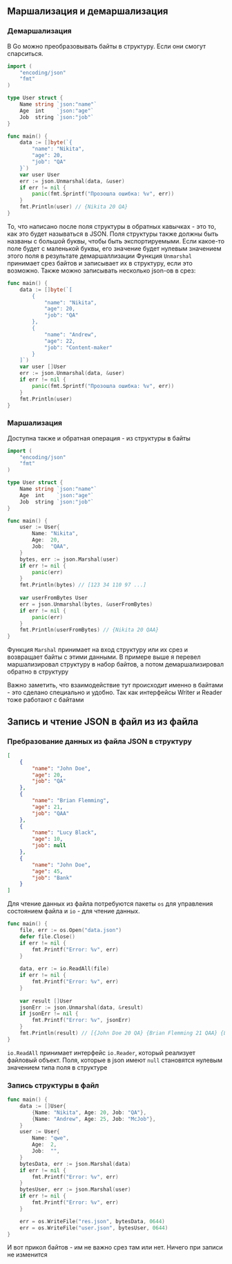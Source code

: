 ## Маршализация и демаршализация
### Демаршализация
В Go можно преобразовывать байты в структуру. Если они смогут спарситься.
```go
import (
    "encoding/json"
    "fmt"
)

type User struct {
    Name string `json:"name"`
    Age  int    `json:"age"`
    Job  string `json:"job"`
}

func main() {
    data := []byte(`{
        "name": "Nikita",
        "age": 20,
        "job": "QA"
    }`)
    var user User
    err := json.Unmarshal(data, &user)
    if err != nil {
        panic(fmt.Sprintf("Прозошла ошибка: %v", err))
    }
    fmt.Println(user) // {Nikita 20 QA}
}
```
То, что написано после поля структуры в обратных кавычках - это то, как это будет называться в JSON. Поля структуры также должны быть названы с большой буквы, чтобы быть экспортируемыми. Если какое-то поле будет с маленькой буквы, его значение будет нулевым значением этого поля в результате демаршаллизации
 Функция `Unmarshal` принимает срез байтов и записывает их в структуру, если это возможно. Также можно записывать несколько json-ов в срез:
```go
func main() {
    data := []byte(`[
        {
            "name": "Nikita",
            "age": 20,
            "job": "QA"
        },
        {
            "name": "Andrew",
            "age": 22,
            "job": "Content-maker"
        }
    ]`)
    var user []User
    err := json.Unmarshal(data, &user)
    if err != nil {
        panic(fmt.Sprintf("Прозошла ошибка: %v", err))
    }
    fmt.Println(user)
}
```
### Маршализация
Доступна также и обратная операция - из структуры в байты
```go
import (
    "encoding/json"
    "fmt"
)

type User struct {
    Name string `json:"name"`
    Age  int    `json:"age"`
    Job  string `json:"job"`
}

func main() {
    user := User{
        Name: "Nikita",
        Age:  20,
        Job:  "QAA",
    }
    bytes, err := json.Marshal(user)
    if err != nil {
        panic(err)
    }
    fmt.Println(bytes) // [123 34 110 97 ...]
    
    var userFromBytes User
    err = json.Unmarshal(bytes, &userFromBytes)
    if err != nil {
        panic(err)
    }
    fmt.Println(userFromBytes) // {Nikita 20 QAA}
}
```
Функция `Marshal` принимает на вход структуру или их срез и возвращает байты с этими данными. В примере выше я перевел маршализировал структуру в набор байтов, а потом демаршализировал обратно в структуру

Важно заметить, что взаимодействие тут происходит именно в байтами - это сделано специально и удобно. Так как интерфейсы Writer и Reader тоже работают с байтами

## Запись и чтение JSON в файл из из файла
### Пребразование данных из файла JSON в структуру
```json
[
    {
        "name": "John Doe",
        "age": 20,
        "job": "QA"
    },
    {
        "name": "Brian Flemming",
        "age": 21,
        "job": "QAA"
    },
    {
        "name": "Lucy Black",
        "age": 10,
        "job": null
    },
    {
        "name": "John Doe",
        "age": 45,
        "job": "Bank"
    }
]
```
Для чтение данных из файла потребуются пакеты `os` для управления состоянием файла и `io` - для чтение данных. 
```go
func main() {
    file, err := os.Open("data.json")
    defer file.Close()
    if err != nil {
        fmt.Printf("Error: %v", err)
    }
    
    data, err := io.ReadAll(file)
    if err != nil {
        fmt.Printf("Error: %v", err)
    }
    
    var result []User
    jsonErr := json.Unmarshal(data, &result)
    if jsonErr != nil {
        fmt.Printf("Error: %v", jsonErr)
    }
    fmt.Println(result) // [{John Doe 20 QA} {Brian Flemming 21 QAA} {Lucy Black 10 } {John Doe 45 Bank}]
}
```
`io.ReadAll` принимает интерфейс `io.Reader`, который реализует файловый объект. Поля, которые в json имеют `null` становятся нулевым значением типа поля в структуре

### Запись структуры в файл
```go
func main() {
    data := []User{
        {Name: "Nikita", Age: 20, Job: "QA"},
        {Name: "Andrew", Age: 25, Job: "McJob"},
    }
    user := User{
        Name: "qwe",
        Age:  2,
        Job:  "",
    }
    bytesData, err := json.Marshal(data)
    if err != nil {
        fmt.Printf("Error: %v", err)
    }
    bytesUser, err := json.Marshal(user)
    if err != nil {
        fmt.Printf("Error: %v", err)
    }

    err = os.WriteFile("res.json", bytesData, 0644)
    err = os.WriteFile("user.json", bytesUser, 0644)
}
```
И вот прикол байтов - им не важно срез там или нет. Ничего при записи не изменится